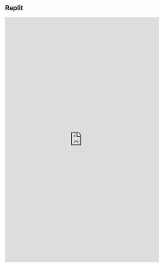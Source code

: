 ## Replit

<iframe frameborder="0" width="100%" height="800px" src="https://replit.com/@jmort1021/pagespython#src?lite=true#README.md">
